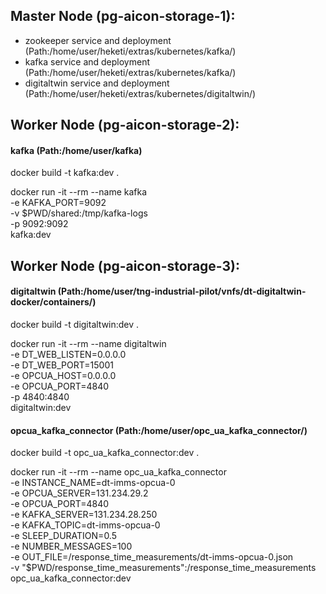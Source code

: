 ## Master Node (pg-aicon-storage-1):
* zookeeper service and deployment (Path:/home/user/heketi/extras/kubernetes/kafka/)
* kafka service and deployment (Path:/home/user/heketi/extras/kubernetes/kafka/)
* digitaltwin service and deployment (Path:/home/user/heketi/extras/kubernetes/digitaltwin/)

## Worker Node (pg-aicon-storage-2):
#### kafka (Path:/home/user/kafka)
docker build -t kafka:dev .

docker run -it --rm --name kafka \
-e KAFKA_PORT=9092 \
-v $PWD/shared:/tmp/kafka-logs \
-p 9092:9092 \
kafka:dev

## Worker Node (pg-aicon-storage-3):
#### digitaltwin (Path:/home/user/tng-industrial-pilot/vnfs/dt-digitaltwin-docker/containers/)
docker build -t digitaltwin:dev . 

docker run -it --rm --name digitaltwin \
-e DT_WEB_LISTEN=0.0.0.0 \
-e DT_WEB_PORT=15001 \
-e OPCUA_HOST=0.0.0.0 \
-e OPCUA_PORT=4840 \
-p 4840:4840 \
digitaltwin:dev
  
#### opcua_kafka_connector (Path:/home/user/opc_ua_kafka_connector/)
docker build -t opc_ua_kafka_connector:dev .

docker run -it --rm --name opc_ua_kafka_connector \
-e INSTANCE_NAME=dt-imms-opcua-0 \
-e OPCUA_SERVER=131.234.29.2 \
-e OPCUA_PORT=4840 \
-e KAFKA_SERVER=131.234.28.250\
-e KAFKA_TOPIC=dt-imms-opcua-0 \
-e SLEEP_DURATION=0.5 \
-e NUMBER_MESSAGES=100 \
-e OUT_FILE=/response_time_measurements/dt-imms-opcua-0.json \
-v "$PWD/response_time_measurements":/response_time_measurements \
opc_ua_kafka_connector:dev
